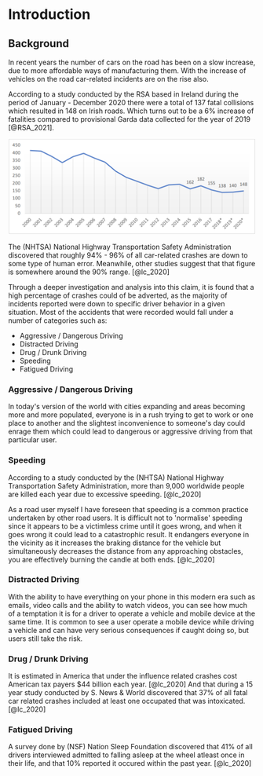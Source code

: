 # Introduction
 
## Background
 
In recent years the number of cars on the road has been on a slow increase, due to more affordable ways of manufacturing them. With the increase of vehicles on the road car-related incidents are on the rise also. 
 
According to a study conducted by the RSA based in Ireland during the period of January - December 2020 there were a total of 137 fatal collisions which resulted in 148 on Irish roads. Which turns out to be a 6% increase of fatalities compared to provisional Garda data collected for the year of 2019 [@RSA_2021].
 
 
 
![Fatalities by year](03_figures/introduction/Road_Deaths.png)
 
The (NHTSA) National Highway Transportation Safety Administration discovered that roughly 94% - 96% of all car-related crashes are down to some type of human error. Meanwhile, other studies suggest that that figure is somewhere around the 90% range. [@lc_2020]

Through a deeper investigation and analysis into this claim, it is found that a high percentage of crashes could of be adverted, as the majority of incidents reported were down to specific driver behavior in a given situation. Most of the accidents that were recorded would fall under a number of categories such as:

* Aggressive / Dangerous Driving
* Distracted Driving
* Drug / Drunk Driving
* Speeding
* Fatigued Driving

### Aggressive / Dangerous Driving

In today's version of the world with cities expanding and areas becoming more and more populated, everyone is in a rush trying to get to work or one place to another and the slightest inconvenience to someone's day could enrage them which could lead to dangerous or aggressive driving from that particular user. 

### Speeding

According to a study conducted by the (NHTSA) National Highway Transportation Safety Administration, more than 9,000 worldwide people are killed each year due to excessive speeding. [@lc_2020]

As a road user myself I have foreseen that speeding is a common practice undertaken by other road users. It is difficult not to 'normalise' speeding since it appears to be a victimless crime until it goes wrong, and when it goes wrong it could lead to a catastrophic result. It endangers everyone in the vicinity as it increases the braking distance for the vehicle but simultaneously decreases the distance from any approaching obstacles, you are effectively burning the candle at both ends. [@lc_2020] 

### Distracted Driving

With the ability to have everything on your phone in this modern era such as emails, video calls and the ability to watch videos, you can see how much of a temptation it is for a driver to operate a vehicle and mobile device at the same time. It is common to see a user operate a mobile device while driving a vehicle and can have very serious consequences if caught doing so, but users still take the risk. 

### Drug / Drunk Driving

It is estimated in America that under the influence related crashes cost American tax payers $44 billion each year. [@lc_2020] And that during a 15 year study conducted by S. News & World discovered that 37% of all fatal car related crashes included at least one occupated that was intoxicated. [@lc_2020]   

### Fatigued Driving

A survey done by (NSF) Nation Sleep Foundation discovered that 41% of all drivers interviewed admitted to falling asleep at the wheel atleast once in their life, and that 10% reported it occured within the past year. [@lc_2020] 
 
<!--stackedit_data:
eyJoaXN0b3J5IjpbMzgyMjIxMjIzXX0=
-->